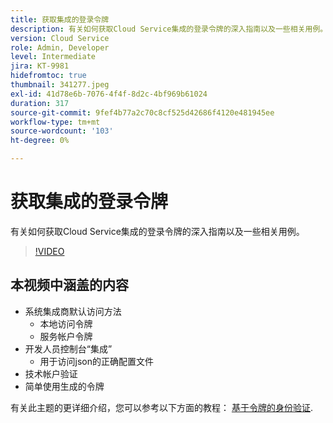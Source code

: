 ```yaml
---
title: 获取集成的登录令牌
description: 有关如何获取Cloud Service集成的登录令牌的深入指南以及一些相关用例。
version: Cloud Service
role: Admin, Developer
level: Intermediate
jira: KT-9981
hidefromtoc: true
thumbnail: 341277.jpeg
exl-id: 41d78e6b-7076-4f4f-8d2c-4bf969b61024
duration: 317
source-git-commit: 9fef4b77a2c70c8cf525d42686f4120e481945ee
workflow-type: tm+mt
source-wordcount: '103'
ht-degree: 0%

---
```


# 获取集成的登录令牌

有关如何获取Cloud Service集成的登录令牌的深入指南以及一些相关用例。

>[!VIDEO](https://video.tv.adobe.com/v/341277?quality=12&learn=on)

## 本视频中涵盖的内容

+ 系统集成商默认访问方法
   + 本地访问令牌
   + 服务帐户令牌
+ 开发人员控制台“集成”
   + 用于访问json的正确配置文件
+ 技术帐户验证
+ 简单使用生成的令牌

有关此主题的更详细介绍，您可以参考以下方面的教程： [基于令牌的身份验证](/help/headless-tutorial/authentication/overview.md).
